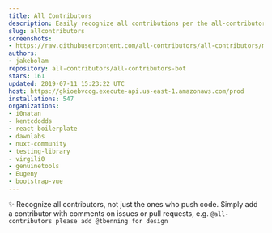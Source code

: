 ```yaml
---
title: All Contributors
description: Easily recognize all contributions per the all-contributors spec
slug: allcontributors
screenshots:
- https://raw.githubusercontent.com/all-contributors/all-contributors/master/docs/assets/bot-usage.png
authors:
- jakebolam
repository: all-contributors/all-contributors-bot
stars: 161
updated: 2019-07-11 15:23:22 UTC
host: https://gkioebvccg.execute-api.us-east-1.amazonaws.com/prod
installations: 547
organizations:
- i0natan
- kentcdodds
- react-boilerplate
- dawnlabs
- nuxt-community
- testing-library
- virgili0
- genuinetools
- Eugeny
- bootstrap-vue
---
```


✨ Recognize all contributors, not just the ones who push code. Simply add a contributor with comments on issues or pull requests, e.g. `@all-contributors please add @tbenning for design`

